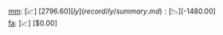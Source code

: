 [mm](record/mm/summary.md): [📈] [$2796.60]  
[ly](record/ly/summary.md): [📉] [$-1480.00]  
[fa](record/fa/summary.md): [📈] [$0.00]  
